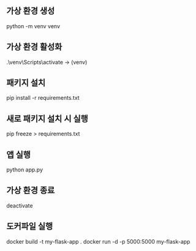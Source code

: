 ## 가상 환경 생성
python -m venv venv

## 가상 환경 활성화
.\venv\Scripts\activate -> (venv)

## 패키지 설치
pip install -r requirements.txt

## 새로 패키지 설치 시 실행
pip freeze > requirements.txt

## 앱 실행
python app.py

## 가상 환경 종료
deactivate

## 도커파일 실행
docker build -t my-flask-app .
docker run -d -p 5000:5000 my-flask-app
